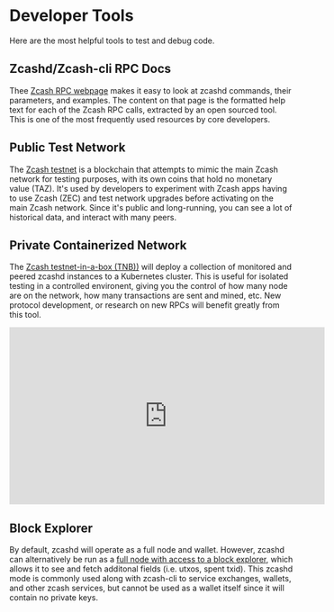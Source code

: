 # Developer Tools

Here are the most helpful tools to test and debug code.

## Zcashd/Zcash-cli RPC Docs

Thee [Zcash RPC webpage](https://zcash-rpc.github.io/) makes it easy to look at zcashd commands, their parameters, and examples. The content on that page is the formatted help text for each of the Zcash RPC calls, extracted by an open sourced tool. This is one of the most frequently used resources by core developers. 

## Public Test Network

The [Zcash testnet](testnet_guide.html) is a blockchain that attempts to mimic the main Zcash network for testing purposes, with its own coins that hold no monetary value (TAZ). It's used by developers to experiment with Zcash apps having to use Zcash (ZEC) and test network upgrades before activating on the main Zcash network. Since it's public and long-running, you can see a lot of historical data, and interact with many peers. 

## Private Containerized Network

The [Zcash testnet-in-a-box (TNB))](https://github.com/zcash-hackworks/zcash-testnet-in-a-box) will deploy a collection of monitored and peered zcashd instances to a Kubernetes cluster. This is useful for isolated testing in a controlled environent, giving you the control of how many node are on the network, how many transactions are sent and mined, etc. New protocol development, or research on new RPCs will benefit greatly from this tool. 

<iframe width="560" height="315" src="https://www.youtube.com/embed/1360lSmfhnw" frameborder="0" allow="accelerometer; autoplay; encrypted-media; gyroscope; picture-in-picture" allowfullscreen></iframe>

## Block Explorer

By default, zcashd will operate as a full node and wallet. However, zcashd can alternatively be run as a [full node with access to a block explorer](insight_explorer.html), which allows it to see and fetch additonal fields (i.e. utxos, spent txid). This zcashd mode is commonly used along with zcash-cli to service exchanges, wallets, and other zcash services, but cannot be used as a wallet itself since it will contain no private keys.

<!--## todo-->
<!--grafana dashboard-->
<!--testnet in a box-->